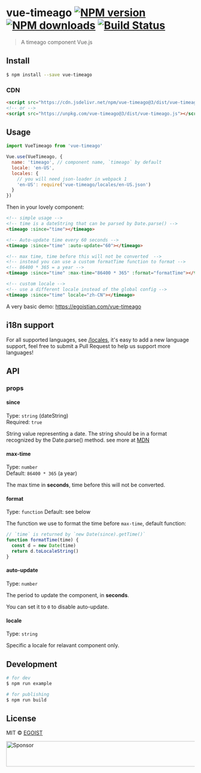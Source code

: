 # vue-timeago [![NPM version](https://img.shields.io/npm/v/vue-timeago.svg)](https://npmjs.com/package/vue-timeago) [![NPM downloads](https://img.shields.io/npm/dm/vue-timeago.svg)](https://npmjs.com/package/vue-timeago) [![Build Status](https://img.shields.io/circleci/project/egoist/vue-timeago/master.svg)](https://circleci.com/gh/egoist/vue-timeago)

> A timeago component Vue.js

## Install

```bash
$ npm install --save vue-timeago
```

### CDN

```html
<script src="https://cdn.jsdelivr.net/npm/vue-timeago@3/dist/vue-timeago.min.js"></script>
<!-- or -->
<script src="https://unpkg.com/vue-timeago@3/dist/vue-timeago.js"></script>
```

## Usage

```js
import VueTimeago from 'vue-timeago'

Vue.use(VueTimeago, {
  name: 'timeago', // component name, `timeago` by default
  locale: 'en-US',
  locales: {
    // you will need json-loader in webpack 1
    'en-US': require('vue-timeago/locales/en-US.json')
  }
})
```

Then in your lovely component:

```html
<!-- simple usage -->
<!-- time is a dateString that can be parsed by Date.parse() -->
<timeago :since="time"></timeago>

<!-- Auto-update time every 60 seconds -->
<timeago :since="time" :auto-update="60"></timeago>

<!-- max time, time before this will not be converted  -->
<!-- instead you can use a custom formatTime function to format -->
<!-- 86400 * 365 = a year -->
<timeago :since="time" :max-time="86400 * 365" :format="formatTime"></timeago>

<!-- custom locale -->
<!-- use a different locale instead of the global config -->
<timeago :since="time" locale="zh-CN"></timeago>
```

A very basic demo: https://egoistian.com/vue-timeago

## i18n support

For all supported languages, see [/locales](https://github.com/egoist/vue-timeago/blob/master/locales), it's easy to add a new language support, feel free to submit a Pull Request to help us support more languages!

## API

### props

#### since

Type: `string` (dateString)<br>
Required: `true`

String value representing a date. The string should be in a format recognized by the Date.parse() method. see more at [MDN](https://developer.mozilla.org/en-US/docs/Web/JavaScript/Reference/Global_Objects/Date)

#### max-time

Type: `number`<br>
Default: `86400 * 365` (a year)

The max time in **seconds**, time before this will not be converted.

#### format

Type: `function`
Default: see below

The function we use to format the time before `max-time`, default function:

```js
// `time` is returned by `new Date(since).getTime()`
function formatTime(time) {
  const d = new Date(time)
  return d.toLocaleString()
}
```

#### auto-update

Type: `number`

The period to update the component, in **seconds**.

You can set it to `0` to disable auto-update.

#### locale

Type: `string`

Specific a locale for relavant component only.

## Development

```bash
# for dev
$ npm run example

# for publishing
$ npm run build
```

## License

MIT © [EGOIST](https://github.com/egoist)

<a target='_blank' rel='nofollow' href='https://app.codesponsor.io/link/Ux4hdW1RzN8XpYzVUoWJFxg9/egoist/vue-timeago'>
  <img alt='Sponsor' width='888' height='68' src='https://app.codesponsor.io/embed/Ux4hdW1RzN8XpYzVUoWJFxg9/egoist/vue-timeago.svg' />
</a>
